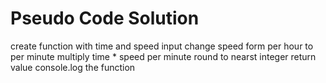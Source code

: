 # Pseudo Code Solution
create function with time and speed input
change speed form per hour to per minute
multiply time * speed per minute
round to nearst integer
return value
console.log the function